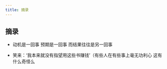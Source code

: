 ```yaml
---
title: 摘录
---
```


## 摘录
* 动机是一回事 预期是一回事 而结果往往是另一回事

* 笑来：‘我本来就没有指望用这些书赚钱’（有些人在有些事上毫无功利心 这有什么奇怪么



